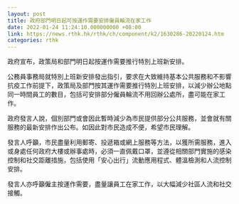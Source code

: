 ```yaml
---
layout: post
title: 政府部門明日起可按運作需要安排僱員輪流在家工作
date: 2022-01-24 11:24:10.000000000 +08:00
link: https://news.rthk.hk/rthk/ch/component/k2/1630286-20220124.htm
categories: rthk
---
```


政府宣布，政策局和部門明日起按運作需要推行特別上班新安排。

公務員事務局就特別上班新安排發出指引，要求在大致維持基本公共服務和不影響抗疫工作前提下，政策局及部門按其運作需要推行特別上班安排，以減少辦公地點同一時間員工的數目，包括可安排部分僱員輪流不用回辦公處所，盡可能在家工作。

政府發言人說，個別部門或會因此暫時減少為市民提供部分公共服務，並會就有關服務的最新安排作出公布。如因此對市民造成不便，希望市民理解。

發言人呼籲，市民盡量利用郵寄、投遞箱或網上服務等方法，以獲所需服務，進入或身處任何政府大樓或辦事處時，必須一直佩戴口罩，並遵從相關部門實施的感染控制和社交距離措施，包括使用「安心出行」流動應用程式、體溫檢測和人流控制安排。
 
發言人亦呼籲僱主按運作需要，盡量讓員工在家工作，以大幅減少社區人流和社交接觸。
